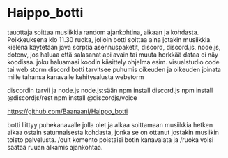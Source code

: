 # Haippo_botti
tauottaja soittaa musiikkia random ajankohtina, aikaan ja kohdasta. Poikkeuksena klo 11.30 ruoka, jolloin botti soittaa aina jotakin musiikkia. 
kielenä käytetään java scrptiä
asennuspaketit, discord, discord.js, node.js, dotenv, jos haluaa että salasanat api avain tai muuta herkkää dataa ei näy koodissa. joku haluamasi koodin käsittely ohjelma esim. visualstudio code tai web storm
discord botti tarvitsee puhumis oikeuden ja oikeuden joinata mille tahansa kanavalle
kehitysalusta webstorm

discordin tarvii ja node.js node.js:sään npm install discord.js npm install @discordjs/rest npm install @discordjs/voice

https://github.com/Baanaani/Haippo_botti

botti liittyy puhekanavalle jolla olet ja alkaa soittamaan musiikkia hetken aikaa ostain satunnaisesta kohdasta, jonka se on ottanut jostakin musiikin toisto palvelusta. /quit komento poistaisi botin kanavalata ja /ruoka voisi säätää ruuan alkamis ajankohtaa.
